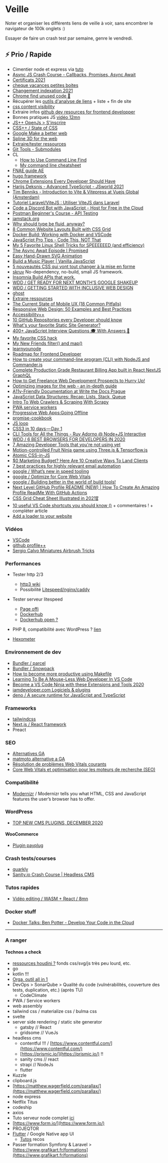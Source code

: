 # Veille

Noter et organiser les différents liens de veille à voir, sans encombrer le navigateur de 100k onglets :)

Essayer de faire un crash test par semaine, genre le vendredi.

## ⚡️ Prio / Rapide

- Cimentier node et express via [tuto](https://www.youtube.com/watch?v=Oe421EPjeBE)
- [Async JS Crash Course - Callbacks, Promises, Async Await](https://www.youtube.com/watch?v=PoRJizFvM7s)
- [Certificats 2021](https://dev.to/panx/50-free-awesome-certificates-to-earn-in-2021-2l7g)
- [cheque vacances petites boites](https://www.ancv.com/pour-les-employeurs-de-moins-de-50-salaries-sans-comite-dentreprise)
- [Changement indexation 2021](https://www.webrankinfo.com/dossiers/indexation/changement-crawl-google)
- [Chrome find unused code 🔎](https://dev.to/dailydevtips1/chrome-find-unused-code-3g9c)
- Récupérer les [outils d'analyse de liens](https://www.webdesignerdepot.com/2020/11/9-ways-to-boost-your-domain-authority/) + liste + fin de site
- [css content visibility](https://web.dev/content-visibility/)
- Extraire infos [github dev resources for frontend developper](https://github.com/mojpm/frontend-development)
- Bonnes pratiques JS [vidéo 12mn](https://www.youtube.com/watch?v=Mus_vwhTCq0)
- [JS++ OpenJs > S'inscrire](https://openjsf.org/)
- [CSS++ / State of CSS](https://2020.stateofcss.com/en-US/)
- [Google Make a better web](https://web.dev/)
- [Spline 3D for the web](https://spline.design/)
- [Extraire/tester ressources](https://dev.to/rahxuls/free-ultimate-resources-for-front-end-development-in-2021-giveaway-3838)
- [Git Tools - Submodules](https://git-scm.com/book/en/v2/Git-Tools-Submodules)
- CL
  - [How to Use Command Line Find](https://dev.to/iggredible/how-to-use-command-line-find-1p1e)
  - [My command line cheatsheet](https://dev.to/anfibiacreativa/my-command-line-cheatsheet-17m2)
- [FNAE guide AE](https://www.federation-auto-entrepreneur.fr/)
- [hugo framework](https://gohugo.io/)
- [Chrome Extensions Every Developer Should Have](https://dev.to/efereyank/chrome-extensions-every-developer-should-have-doh)
- [Harijs Deksnis - Advanced TypeScript - JSworld 2021](https://www.youtube.com/watch?v=GDs76It5iGM)
- [Tim Benniks - Introduction to Vite & Vitepress at Vuejs Global (Amsterdam)](https://www.youtube.com/watch?v=xz1ZGkeUqKM)
- [Tutoriel Laravel/ViteJS : Utiliser ViteJS dans Laravel](https://www.youtube.com/watch?v=jyXCbtg743Y)
- [Code a Discord Bot with JavaScript - Host for Free in the Cloud](https://www.youtube.com/watch?v=7rU_KyudGBY)
- [Postman Beginner's Course - API Testing](https://www.youtube.com/watch?v=VywxIQ2ZXw4)
- [jamstack.org](https://jamstack.org/)
- [Why should type be fluid, anyway?](https://uxdesign.cc/why-should-type-be-fluid-anyway-f7f32f0d37a3)
- [8 Common Website Layouts Built with CSS Grid](https://speckyboy.com/common-website-layouts-css-grid/)
- [Docker Build: Working with Docker and VSCode](https://www.youtube.com/watch?v=wUUmRbXiIOo)
- [JavaScript Pro Tips - Code This, NOT That](https://www.youtube.com/watch?v=Mus_vwhTCq0)
- [My 5 Favorite Linux Shell Tricks for SPEEEEEED (and efficiency)](https://www.youtube.com/watch?v=V8EUdia_kOE)
- [The Async Await Episode I Promised](https://www.youtube.com/watch?v=vn3tm0quoqE)
- [Easy Hand-Drawn SVG Animation](https://www.youtube.com/watch?v=LuWdeuPMHps)
- [Build a Music Player | Vanilla JavaScript](https://www.youtube.com/watch?v=QTHRWGn_sJw)
- [5 nouveautés CSS qui vont tout changer à la mise en forme](https://blog.internet-formation.fr/2019/06/5-nouveautes-css-qui-vont-tout-changer-a-la-mise-en-forme/)
- [skruv](https://skruv.io/) No-dependency, no-build, small JS framework.
- [Insomnia Build APIs that work.](https://insomnia.rest/)
- [WDD / GET READY FOR NEXT MONTH’S GOOGLE SHAKEUP](https://www.webdesignerdepot.com/2021/04/get-ready-for-next-months-google-shakeup/)
- [WDD / GETTING STARTED WITH INCLUSIVE WEB DESIGN](https://www.webdesignerdepot.com/2021/03/getting-started-with-inclusive-web-design/)
- [ghost](https://ghost.org/features/)
- [Extraire ressources](https://dev.to/hulyakarakaya/ultimate-free-javascript-resources-2802)
- [The Current State of Mobile UX (18 Common Pitfalls)](https://baymard.com/blog/2021-current-state-mobile-ecommerce)
- [Responsive Web Design: 50 Examples and Best Practices](https://designmodo.com/responsive-design-examples/)
- [Accessibility++](https://www.getstark.co/library/)
- [10 GitHub Repositories every Developer should know](https://dev.to/pb/10-github-repositories-every-developer-should-know-ngm)
- [What's your favorite Static Site Generator?](https://dev.to/madza/what-s-your-favorite-static-site-generator-5h74)
- [400+ JavaScript Interview Questions 🎓 With Answers 🌠](https://dev.to/worldindev/400-javascript-interview-questions-with-answers-2fcj)
- [My favorite CSS hack](https://dev.to/gajus/my-favorite-css-hack-32g3)
- [My New Friends filter() and map()](https://dev.to/savagepixie/my-new-friends-filter-and-map-74a)
- [learnyounode](https://github.com/workshopper/learnyounode)
- [Roadmap for Frontend Developer](https://dev.to/nitishk72/roadmap-for-frontend-developer-4m1l)
- [How to create your command-line program (CLI) with NodeJS and Commander.js](https://dev.to/ngduc/how-to-create-a-command-line-npm-module-cli-using-commander-js-ke4)
- [Complete Production Grade Restaurant Billing App built in React NextJS GraphQL](https://dev.to/nabendu82/complete-production-grade-restaurant-billing-app-built-in-react-nextjs-graphql-p10)
- [How to Get Freelance Web Development Prospects to Hurry Up!](https://dev.to/raddevon/how-to-get-freelance-web-development-prospects-to-hurry-up-2cn8)
- [Optimizing images for the web - an in-depth guide](https://dev.to/prototyp/optimizing-images-for-the-web-an-in-depth-guide-4j7d)
- [A11y-Friendly Documentation at Write the Docs Prague](https://dev.to/carolstran/a11y-friendly-documentation-at-write-the-docs-prague-174f)
- [JavaScript Data Structures: Recap: Lists, Stack, Queue](https://dev.to/miku86/javascript-data-structures-recap-lists-stack-queue-2can)
- [Intro To Web Crawlers & Scraping With Scrapy](https://www.youtube.com/watch?v=ALizgnSFTwQ)
- [PWA service workers](https://serviceworke.rs/)
- [Progressive Web Apps:Going Offline](https://developers.google.com/codelabs/pwa-training/pwa03--going-offline#0)
- [promise-cookbook](https://github.com/mattdesl/promise-cookbook)
- [JS loop](http://latentflip.com/loupe/?code=JC5vbignYnV0dG9uJywgJ2NsaWNrJywgZnVuY3Rpb24gb25DbGljaygpIHsKICAgIHNldFRpbWVvdXQoZnVuY3Rpb24gdGltZXIoKSB7CiAgICAgICAgY29uc29sZS5sb2coJ1lvdSBjbGlja2VkIHRoZSBidXR0b24hJyk7ICAgIAogICAgfSwgMjAwMCk7Cn0pOwoKY29uc29sZS5sb2coIkhpISIpOwoKc2V0VGltZW91dChmdW5jdGlvbiB0aW1lb3V0KCkgewogICAgY29uc29sZS5sb2coIkNsaWNrIHRoZSBidXR0b24hIik7Cn0sIDUwMDApOwoKY29uc29sZS5sb2coIldlbGNvbWUgdG8gbG91cGUuIik7!!!)
- [CSS3 in 10 days — Day 1](https://dev.to/nabendu82/css3-in-10-days-day-1-23da)
- [CLI Tools for All the Things - Ruy Adorno @ Node+JS Interactive](https://www.youtube.com/watch?v=WaH4ccEBe3g)
- [WDD / 6 BEST BROWSERS FOR DEVELOPERS IN 2020](https://www.webdesignerdepot.com/2020/02/6-best-browsers-for-developers-in-2020/)
- [7 Amazing Developer Tools that you're not using yet](https://www.youtube.com/watch?v=U_gANjtv28g)
- [Motion-controlled Fruit Ninja game using Three.js & Tensorflow.js](https://dev.to/devdevcharlie/motion-controlled-fruit-ninja-game-using-three-js-tensorflow-js-18de)
- [Atomic CSS-in-JS](https://sebastienlorber.com/atomic-css-in-js)
- [$0 Marketing Budget? Here Are 10 Creative Ways To Land Clients](https://www.markettap.com/how-to-find-clients/?ref=webdesignernews.com)
- [7 best practices for highly relevant email automation](https://www.gosquared.com/blog/email-automation-best-practices)
- [google / What’s new in speed tooling](https://www.youtube.com/watch?v=yDHfrhCGFQw)
- [google / Optimize for Core Web Vitals](https://www.youtube.com/watch?v=AQqFZ5t8uNc)
- [google / Building better in the world of build tools!](https://www.youtube.com/watch?v=vsMJiNtQWvw)
- [Next Level GitHub Profile README (NEW) | How To Create An Amazing Profile ReadMe With GitHub Actions](https://www.youtube.com/watch?v=ECuqb5Tv9qI)
- [CSS Grid Cheat Sheet Illustrated in 2021🎖️](https://dev.to/joyshaheb/css-grid-cheat-sheet-illustrated-in-2021-1a3)
- [10 useful VS Code shortcuts you should know ()](https://dev.to/simonpaix/10-useful-vs-code-shortcuts-you-should-know-42m) + commentaires ! + compléter article
- [Add a loader to your website](https://dev.to/clementgaudiniere/add-a-loader-to-your-website-eag)

### Vidéos

- [VSCode](https://www.youtube.com/watch?v=UTQp6mvhb0Y)
- [github profile++](https://www.youtube.com/watch?v=ECuqb5Tv9qI)
- [Sergio Calvo Miniatures Airbrush Tricks](https://www.youtube.com/watch?v=dvWWSx-G7MU)

### Performances

- Tester http 2/3
  - [http3 wiki](https://en.wikipedia.org/wiki/HTTP/3)
  - Possibilité [Litespeed/nginx/caddy](https://stackoverflow.com/questions/60324166/is-there-any-way-to-implement-http-3-quic-in-apache-http-server)

- Tester serveur litespeed
  - [Page offi](https://www.litespeedtech.com/)
  - [Dockerhub](https://hub.docker.com/r/litespeedtech/openlitespeed)
  - [Dockerhub open ?](https://hub.docker.com/r/litespeedtech/litespeed)

- PHP 8, compatibilité avec WordPress ? [lien](https://www.php.net/releases/8.0/fr.php?lang=fr)

- [Hexometer](https://joetechreviews.com/hexometer-2-0-monitor-website-issues-and-performance-actively/)

### Environnement de dev

- [Bundler / parcel](https://parceljs.org/)
- [Bundler / Snowpack](https://www.snowpack.dev/#api-reference)
- [How to become more productive using Makefile](https://dev.to/xarala221/how-to-become-more-productive-using-makefile-579b)
- [Learning To Be A Mouse-Less Web Developer In VS Code](https://dev.to/ansonlowzf/learning-to-be-a-mouse-less-web-developer-7em)
- [Become a VS Code Ninja with these Extensions and Tools 2020](https://dev.to/vikrantnegi/become-a-vs-code-ninja-with-these-extensions-and-tools-2020-1119)
- [iamdeveloper.com Logiciels & plugins](https://www.iamdeveloper.com/uses/)
- [deno / A secure runtime for JavaScript and TypeScript](https://deno.land/)

### Frameworks

- [tailwindcss](https://tailwindcss.com/)
- [Next.js / React framework](https://nextjs.org/)
- Preact

### SEO

- [Alternatives GA](https://www.webdesignerdepot.com/2021/02/10-best-alternatives-to-google-analytics-in-2021/)
- [matmoto alternative a GA](https://matomo.org/home/)
- [Résolution de problèmes Web Vitals courants](https://www.youtube.com/watch?v=IB3e8SAdBaE)
- [Core Web Vitals et optimisation pour les moteurs de recherche (SEO)](https://www.youtube.com/watch?v=ggpZA5U2rZk)

### Compatibilité

- [Modernizr](https://modernizr.com/) / Modernizr tells you what HTML, CSS and JavaScript features the user’s browser has to offer.

### WordPress

- [TOP NEW CMS PLUGINS, DECEMBER 2020](https://www.webdesignerdepot.com/2020/12/top-new-cms-plugins-december-2020/)

#### WooCommerce

- [Plugin payplug](https://fr.wordpress.org/plugins/woocommerce-payplug/)

### Crash tests/courses

- [quarkly](https://quarkly.io/)
- [Sanity.io Crash Course | Headless CMS](https://www.youtube.com/watch?v=32RP-sG1njE)

### Tutos rapides

- [Vidéo editing / WASM + React / 8mn](https://www.youtube.com/watch?v=-OTc0Ki7Sv0)

### Docker stuff

- [Docker Talks: Ben Potter - Develop Your Code in the Cloud](https://www.youtube.com/watch?v=cSy_Vyoqvj4)

---

### A ranger

#### Technos a check

- [ressources houdini ?](https://houdini.how/) fonds css/svg/js très peu lourd, etc.
- go
- kotlin !!!
- [Orga, outil all in 1](https://www.notion.so/)
- DevOps > SonarQube > Qualité du code (vulnérabilités, couverture des tests, duplication, etc.) (après TU)
  - CodeClimate
- PWA / Service workers
- web assembly
- tailwind css / materialize css / bulma css
- svelte
- server side rendering / static site generator
  - gatsby    // React
  - gridsome  // VueJs
- headless cms
  - contentful !!! / [https://www.contentful.com/](https://www.contentful.com/)
  - [https://prismic.io/](https://prismic.io/) !!
  - sanity cms // react
  - strapi // NodeJs
  - flutter
- Kuzzle
- clipboard.js
- [https://matthew.wagerfield.com/parallax/](https://matthew.wagerfield.com/parallax/)
- node express
- Netflix Titus
- codeship
- axios
- Tuto serveur node complet [ici](https://www.youtube.com/watch?v=XCgCjasqEFo&list=PLQlWzK5tU-gDyxC1JTpyC2avvJlt3hrIh&index=2)
- [https://www.form.io/](https://www.form.io/)
- PROJEQTOR
- [Flutter](https://flutter.dev/) / Google Native app UI
  - [Tutos](https://dev.to/baksman/how-to-learn-flutter-for-free-in-2020-gil) recos
- Passer formation Symfony & Laravel > [https://www.grafikart.fr/formations](https://www.grafikart.fr/formations)
